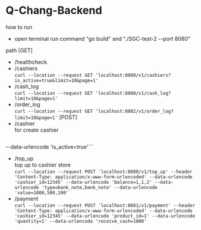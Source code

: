 # Q-Chang-Backend
how to run
- open terminal run command "go build" and "./SGC-test-2 --port 8080"

path
[GET]
  - /healthcheck
  - /cashiers <br>
    ```curl --location --request GET 'localhost:8080/v1/cashiers?is_active=true&limit=10&page=1'```
  - /cash_log <br>
    ```curl --location --request GET 'localhost:8080/v1/cash_log?limit=10&page=1'```
  - /order_log <br>
    ```curl --location --request GET 'localhost:8082/v1/order_log?limit=10&page=1'```
[POST]
  - /cashier <br> for create cashier<br>
    ```curl --location --request POST 'localhost:8080/v1/cashier?cashier_id=12345&location=Ton%20Son%20Tower' --header 'Content-Type: application/x-www-form-urlencoded' --data-urlencode 'cashier_id=12346' --data-urlencode 'location=computerlogy' \
--data-urlencode 'is_active=true'```
  - /top_up <br> top up to cashier store <br>
    ```curl --location --request POST 'localhost:8080/v1/top_up' --header 'Content-Type: application/x-www-form-urlencoded' --data-urlencode 'cashier_id=12345' --data-urlencode 'balance=1,1,2' --data-urlencode 'type=bank_note,bank_note' --data-urlencode 'value=1000,500,100'```
  - /payment <br>
  ```curl --location --request POST 'localhost:8081/v1/payment' --header 'Content-Type: application/x-www-form-urlencoded' --data-urlencode 'cashier_id=12345' --data-urlencode 'product_id=1' --data-urlencode 'quantity=1' --data-urlencode 'receive_cash=1000'```


